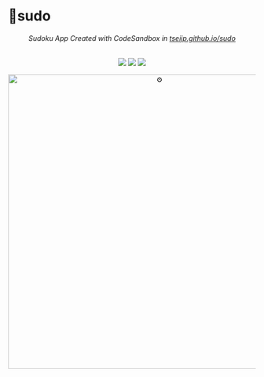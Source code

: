 # 🔡sudo

<div align="center">

###### Sudoku App Created with CodeSandbox in [tseijp.github.io/sudo][sudo]

[![][status-img]][status]
[![][code-quality-img]][code-quality]
[![][license-img]][license]

  <a href="https://tseijp.github.io/sudo/">
    <img alt="⚙" width="600px" src="https://i.imgur.com/H1ODA6L.gif" />
  </a>
</div>

[sudo]: https://tseijp.github.io/sudo/
[status]: https://github.com/tseijp/sudo/actions/
[code-quality]: https://www.codefactor.io/repository/github/tseijp/sudo/
[license]: https://github.com/tseijp/sudo/
[status-img]: https://img.shields.io/badge/build-passing-red?style=flat&colorA=000&colorB=000
[code-quality-img]: https://img.shields.io/codefactor/grade/github/tseijp/sudo?style=flat&colorA=000&colorB=000
[license-img]: https://img.shields.io/badge/license-MIT-black?style=flat&colorA=000&colorB=000
